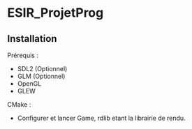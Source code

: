 # ESIR_ProjetProg

## Installation

Prérequis :
- SDL2 (Optionnel)
- GLM (Optionnel)
- OpenGL
- GLEW

CMake :
- Configurer et lancer Game, rdlib etant la librairie de rendu.

